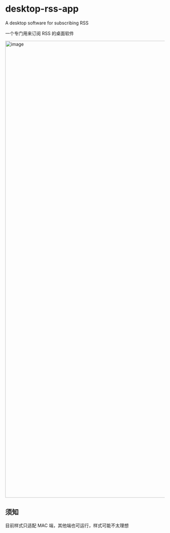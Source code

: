# desktop-rss-app

A desktop software for subscribing RSS

一个专门用来订阅 RSS 的桌面软件

<img width="1802" height="1440" alt="image" src="https://github.com/user-attachments/assets/cd33933c-2d3f-4dca-96b3-0443f6c66b4a" />


## 须知

目前样式只适配 MAC 端，其他端也可运行，样式可能不太理想
